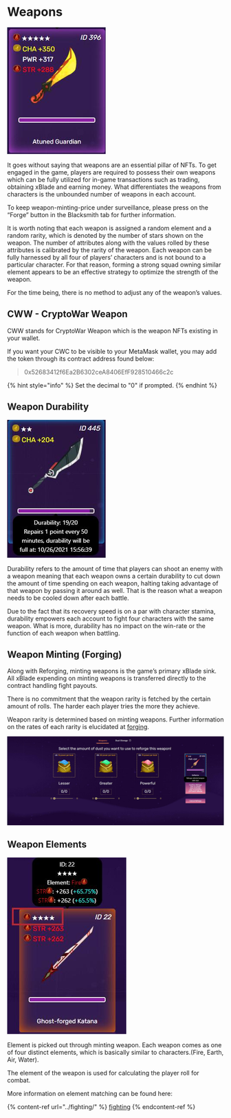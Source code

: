 # Weapons

![](../../.gitbook/assets/16.jpg)

It goes without saying that weapons are an essential pillar of NFTs. To get engaged in the game, players are required to possess their own weapons which can be fully utilized for in-game transactions such as trading, obtaining xBlade and earning money. What differentiates the weapons from characters is the unbounded number of weapons in each account.

To keep weapon-minting-price under surveillance, please press on the “Forge” button in the Blacksmith tab for further information.

It is worth noting that each weapon is assigned a random element and a random rarity, which is denoted by the number of stars shown on the weapon. The number of attributes along with the values rolled by these attributes is calibrated by the rarity of the weapon. Each weapon can be fully harnessed by all four of players’ characters and is not bound to a particular character. For that reason, forming a strong squad owning similar element appears to be an effective strategy to optimize the strength of the weapon.

For the time being, there is no method to adjust any of the weapon’s values.

## CWW - CryptoWar Weapon

CWW stands for CryptoWar Weapon which is the weapon NFTs existing in your wallet.

If you want your CWC to be visible to your MetaMask wallet, you may add the token through its contract address found below:

> 0x52683412f6Ea2B6302ceA8406EfF928510466c2c

{% hint style="info" %}
Set the decimal to "0" if prompted.
{% endhint %}

## Weapon Durability

![](../../.gitbook/assets/17.jpg)

Durability refers to the amount of time that players can shoot an enemy with a weapon meaning that each weapon owns a certain durability to cut down the amount of time spending on each weapon, halting taking advantage of that weapon by passing it around as well. That is the reason what a weapon needs to be cooled down after each battle.

Due to the fact that its recovery speed is on a par with character stamina, durability empowers each account to fight four characters with the same weapon. What is more, durability has no impact on the win-rate or the function of each weapon when battling.

## Weapon Minting (Forging)

Along with Reforging, minting weapons is the game’s primary xBlade sink. All xBlade expending on minting weapons is transferred directly to the contract handling fight payouts.

There is no commitment that the weapon rarity is fetched by the certain amount of rolls. The harder each player tries the more they achieve.

Weapon rarity is determined based on minting weapons. Further information on the rates of each rarity is elucidated at [forging](forging.md).

![](../../.gitbook/assets/18.jpg)

## Weapon Elements

![](../../.gitbook/assets/19.jpg)

Element is picked out through minting weapon. Each weapon comes as one of four distinct elements, which is basically similar to characters.(Fire, Earth, Air, Water).

The element of the weapon is used for calculating the player roll for combat.

More information on element matching can be found here:

{% content-ref url="../fighting/" %}
[fighting](../fighting/)
{% endcontent-ref %}
